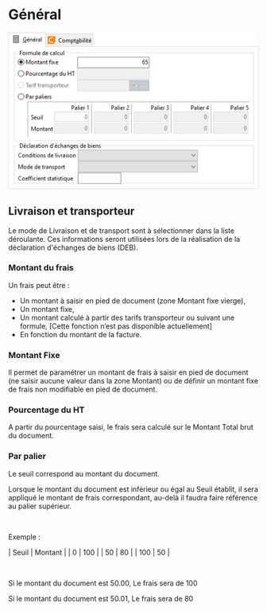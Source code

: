 # Général



![](../../assets/images/Frais/2/OngletGeneral.png)


## Livraison et transporteur


Le mode de Livraison et de transport sont à sélectionner dans la liste 
 déroulante. Ces informations seront utilisées lors de la réalisation de 
 la déclaration d'échanges de biens (DEB).


### Montant du frais


Un frais peut être :


* Un montant à saisir 
 en pied de document (zone Montant fixe vierge),
* Un montant fixe,
* Un montant calculé 
 à partir des tarifs transporteur ou suivant une formule, [Cette fonction 
 n’est pas disponible actuellement]
* En fonction du montant de la facture.


### Montant Fixe


Il permet de paramétrer un montant de frais à saisir en pied de document 
 (ne saisir aucune valeur dans la zone Montant) ou de définir un montant 
 fixe de frais non modifiable en pied de document.


### Pourcentage du HT


A partir du pourcentage saisi, le frais sera calculé sur le Montant 
 Total brut du document.


### Par palier


Le seuil correspond au montant du document.


Lorsque le montant du document est inférieur ou égal au Seuil établit, 
 il sera appliqué le montant de frais correspondant, au-delà il faudra 
 faire référence au palier supérieur.


 


Exemple :






| Seuil | Montant |
| 0 | 100 |
| 50 | 80 |
| 100 | 50 |


 


Si le montant du document est 50.00, Le frais sera de 100


Si le montant du document est 50.01, Le frais sera de 80


 






